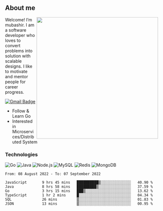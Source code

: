 ## About me

<img align="right" src="https://github-readme-stats-zhiwei-feng.vercel.app/api?username=mub4shir&show_icons=true" width="400" />

Welcome! I’m mubashir. I am a software developer who loves to convert problems into solution with scalable designs. I like to motivate and mentor people for career progress.

[![Gmail Badge](https://img.shields.io/badge/-mubashir11131719@gmail.com-c14438?style=flat-square&logo=Gmail&logoColor=white&link=mailto:mubashir11131719@gmail.com)](mailto:mubashir11131719@gmail.com)




- Follow & Learn Go
- Interested in Microservices/Distributed System


### Technologies
![Go](https://img.shields.io/badge/-Go-000000?style=flat-square&logo=go)
![Java](https://img.shields.io/badge/-Java-E34A86?style=flat-square&logo=java)
![Node.js](https://img.shields.io/badge/-Node.js-000000?style=flat-square&logo=node.js)
![MySQL](https://img.shields.io/badge/-MySQL-orange?style=flat-square&logo=MySQL)
![Redis](https://img.shields.io/badge/-Redis-black?style=flat-square&logo=Redis)
![MongoDB](https://img.shields.io/badge/-MongoDB-000000?style=flat-square&logo=mongodb)






<!--START_SECTION:waka-->

```text
From: 08 August 2022 - To: 07 September 2022

JavaScript       9 hrs 45 mins   ██████████▒░░░░░░░░░░░░░░   40.90 %
Java             8 hrs 58 mins   █████████▒░░░░░░░░░░░░░░░   37.59 %
Go               3 hrs 15 mins   ███▒░░░░░░░░░░░░░░░░░░░░░   13.62 %
TypeScript       1 hr 2 mins     █░░░░░░░░░░░░░░░░░░░░░░░░   04.34 %
SQL              26 mins         ▒░░░░░░░░░░░░░░░░░░░░░░░░   01.83 %
JSON             13 mins         ▒░░░░░░░░░░░░░░░░░░░░░░░░   00.95 %
```

<!--END_SECTION:waka-->
</p>


